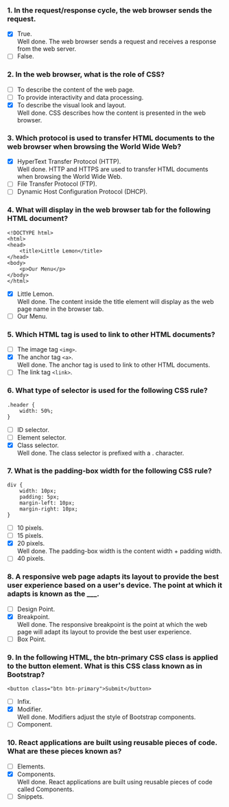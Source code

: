 ### 1. In the request/response cycle, the web browser sends the request.

- [x] True. <br>
      Well done. The web browser sends a request and receives a response from the web server.
- [ ] False.

### 2. In the web browser, what is the role of CSS?

- [ ] To describe the content of the web page.
- [ ] To provide interactivity and data processing.
- [x] To describe the visual look and layout. <br>
      Well done. CSS describes how the content is presented in the web browser.

### 3. Which protocol is used to transfer HTML documents to the web browser when browsing the World Wide Web?

- [x] HyperText Transfer Protocol (HTTP). <br>
      Well done. HTTP and HTTPS are used to transfer HTML documents when browsing the World Wide Web.
- [ ] File Transfer Protocol (FTP).
- [ ] Dynamic Host Configuration Protocol (DHCP).

### 4. What will display in the web browser tab for the following HTML document?

```
<!DOCTYPE html>
<html>
<head>
    <title>Little Lemon</title>
</head>
<body>
    <p>Our Menu</p>
</body>
</html>
```

- [x] Little Lemon. <br>
      Well done. The content inside the title element will display as the web page name in the browser tab.
- [ ] Our Menu.

### 5. Which HTML tag is used to link to other HTML documents?

- [ ] The image tag `<img>`.
- [x] The anchor tag `<a>`. <br>
      Well done. The anchor tag is used to link to other HTML documents.
- [ ] The link tag `<link>`.

### 6. What type of selector is used for the following CSS rule?

```
.header {
    width: 50%;
}
```

- [ ] ID selector.
- [ ] Element selector.
- [x] Class selector. <br>
      Well done. The class selector is prefixed with a . character.

### 7. What is the padding-box width for the following CSS rule?

```
div {
    width: 10px;
    padding: 5px;
    margin-left: 10px;
    margin-right: 10px;
}
```

- [ ] 10 pixels.
- [ ] 15 pixels.
- [x] 20 pixels. <br>
      Well done. The padding-box width is the content width + padding width.
- [ ] 40 pixels.

### 8. A responsive web page adapts its layout to provide the best user experience based on a user's device. The point at which it adapts is known as the \_\_\_.

- [ ] Design Point.
- [x] Breakpoint. <br>
      Well done. The responsive breakpoint is the point at which the web page will adapt its layout to provide the best user experience.
- [ ] Box Point.

### 9. In the following HTML, the btn-primary CSS class is applied to the button element. What is this CSS class known as in Bootstrap?

```
<button class="btn btn-primary">Submit</button>
```

- [ ] Infix.
- [x] Modifier. <br>
      Well done. Modifiers adjust the style of Bootstrap components.
- [ ] Component.

### 10. React applications are built using reusable pieces of code. What are these pieces known as?

- [ ] Elements.
- [x] Components. <br>
      Well done. React applications are built using reusable pieces of code called Components.
- [ ] Snippets.
